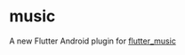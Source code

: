 # music

A new Flutter Android plugin for [flutter_music](https://github.com/old-traveler/flutter_music)
